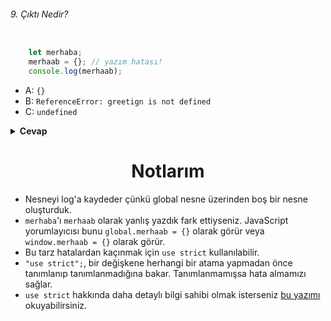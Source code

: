 ###### 9. Çıktı Nedir?

```javascript

    let merhaba; 
    merhaab = {}; // yazım hatası!
    console.log(merhaab);

```

- A: `{}` 
- B: `ReferenceError: greetign is not defined` 
- C: `undefined`

<details><summary><b>Cevap</b></summary>
<p>

#### Cevap: A

###### <a href="https://youtu.be/igInuHXJruE">Sorunun çözüm videosu için tıkla.</a>

</p>
</details>

<h1 align="center">Notlarım</h1>


- Nesneyi log'a kaydeder çünkü global nesne üzerinden boş bir nesne oluşturduk.
- `merhaba`'ı `merhaab` olarak yanlış yazdık fark ettiyseniz. JavaScript yorumlayıcısı bunu `global.merhaab = {}` olarak görür veya `window.merhaab = {}` olarak görür.
- Bu tarz hatalardan kaçınmak için `use strict` kullanılabilir. 
- `"use strict";`, bir değişkene herhangi bir atama yapmadan önce tanımlanıp tanımlanmadığına bakar. Tanımlanmamışsa hata almamızı sağlar.
- `use strict` hakkında daha detaylı bilgi sahibi olmak isterseniz <a href="https://medium.com/@ozantekindev/javascript-use-strict-nedir-f73d6b14af05"> bu yazımı </a> okuyabilirsiniz.